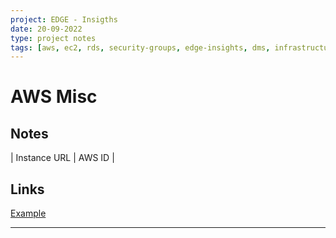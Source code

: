 ```yaml
---
project: EDGE - Insigths
date: 20-09-2022
type: project notes
tags: [aws, ec2, rds, security-groups, edge-insights, dms, infrastructure]
---
```


# AWS Misc

## Notes
| Instance URL | AWS ID | 

## Links
[Example](https://www.example.org)


---
